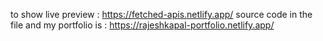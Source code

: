 to show live preview : https://fetched-apis.netlify.app/
source code in the file and my portfolio is : https://rajeshkapal-portfolio.netlify.app/
